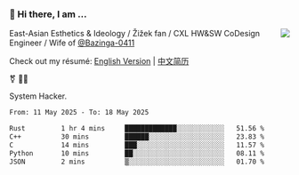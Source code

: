 ### 👋 Hi there, I am ...

<img align="right" src="https://github-readme-stats.vercel.app/api?username=vickiegpt&show_icons=true&icon_color=0366d6&bg_color=ffffff&hide_title=true" />

East-Asian Esthetics & Ideology / Žižek fan / CXL HW&SW CoDesign Engineer / Wife of [@Bazinga-0411](https://bazinga-0411.github.io/)

Check out my résumé: [English Version](http://asplos.dev/) | [中文简历](http://asplos.dev/CN.html)

⚧️ 
🏳️‍⚧️ 

System Hacker.


<!--START_SECTION:waka-->

```txt
From: 11 May 2025 - To: 18 May 2025

Rust         1 hr 4 mins     █████████████░░░░░░░░░░░░   51.56 %
C++          30 mins         ██████░░░░░░░░░░░░░░░░░░░   23.83 %
C            14 mins         ███░░░░░░░░░░░░░░░░░░░░░░   11.57 %
Python       10 mins         ██░░░░░░░░░░░░░░░░░░░░░░░   08.11 %
JSON         2 mins          ▒░░░░░░░░░░░░░░░░░░░░░░░░   01.70 %
```

<!--END_SECTION:waka-->
